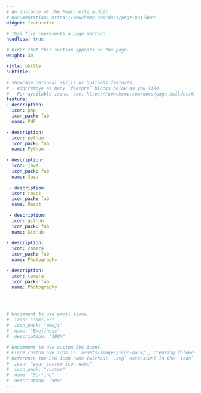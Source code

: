 ```yaml
---
# An instance of the Featurette widget.
# Documentation: https://wowchemy.com/docs/page-builder/
widget: featurette

# This file represents a page section.
headless: true

# Order that this section appears on the page.
weight: 30

title: Skills
subtitle:

# Showcase personal skills or business features.
# - Add/remove as many `feature` blocks below as you like.
# - For available icons, see: https://wowchemy.com/docs/page-builder/#icons
feature:
- description: 
  icon: php
  icon_pack: fab
  name: PHP

- description: 
  icon: python
  icon_pack: fab
  name: Python  
 
- description: 
  icon: java
  icon_pack: fab
  name: Java   
 
 - description: 
  icon: react
  icon_pack: fab
  name: React  

 - description: 
  icon: github
  icon_pack: fab
  name: GitHub    
 
- description: 
  icon: camera
  icon_pack: fab
  name: Photography

- description: 
  icon: camera
  icon_pack: fab
  name: Photography  
  
  


# Uncomment to use emoji icons.
#- icon: ":smile:"
#  icon_pack: "emoji"
#  name: "Emojiness"
#  description: "100%"  

# Uncomment to use custom SVG icons.
# Place custom SVG icon in `assets/images/icon-pack/`, creating folders if necessary.
# Reference the SVG icon name (without `.svg` extension) in the `icon` field.
#- icon: "your-custom-icon-name"
#  icon_pack: "custom"
#  name: "Surfing"
#  description: "90%"
---
```

